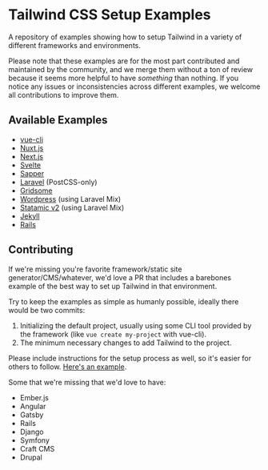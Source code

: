 # Tailwind CSS Setup Examples

A repository of examples showing how to setup Tailwind in a variety of different frameworks and environments.

Please note that these examples are for the most part contributed and maintained by the community, and we merge them without a ton of review because it seems more helpful to have *something* than nothing. If you notice any issues or inconsistencies across different examples, we welcome all contributions to improve them.

## Available Examples

- [vue-cli](examples/vue-cli)
- [Nuxt.js](examples/nuxt)
- [Next.js](examples/nextjs)
- [Svelte](examples/svelte)
- [Sapper](examples/sapper)
- [Laravel](examples/laravel-postcss-only) (PostCSS-only)
- [Gridsome](examples/gridsome)
- [Wordpress](examples/wordpress-laravel-mix) (using Laravel Mix)
- [Statamic v2](examples/statamic-v2-laravel-mix) (using Laravel Mix)
- [Jekyll](examples/jekyll)
- [Rails](examples/rails-webpacker)

## Contributing

If we're missing you're favorite framework/static site generator/CMS/whatever, we'd love a PR that includes a barebones example of the best way to set up Tailwind in that environment.

Try to keep the examples as simple as humanly possible, ideally there would be two commits:

1. Initializing the default project, usually using some CLI tool provided by the framework (like `vue create my-project` with vue-cli).
2. The minimum necessary changes to add Tailwind to the project.

Please include instructions for the setup process as well, so it's easier for others to follow. [Here's an example](examples/vue-cli/README.md).

Some that we're missing that we'd love to have:

- Ember.js
- Angular
- Gatsby
- Rails
- Django
- Symfony
- Craft CMS
- Drupal
